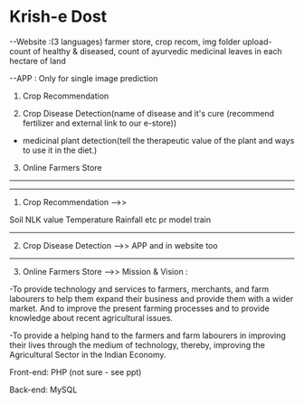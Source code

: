 # Krish-e Dost
--Website :(3 languages) farmer store, crop recom, img folder upload- count of healthy & diseased, count of ayurvedic medicinal leaves in each hectare of land

--APP : Only for single image prediction

1. Crop Recommendation 

2. Crop Disease Detection(name of disease and it's cure (recommend fertilizer and external link to our e-store))
+ medicinal plant detection(tell the therapeutic value of the plant and ways to use it in the diet.)

3. Online Farmers Store
-----------------------------------------------------

-----------------------------------------------------
1. Crop Recommendation -->>

Soil NLK value
Temperature
Rainfall
etc pr model train


-----------------------------------------------------
2. Crop Disease Detection -->>
APP and in website too

-----------------------------------------------------
3. Online Farmers Store -->>
Mission & Vision :

-To provide technology and services to farmers, merchants, and farm labourers to help them expand their business and provide them with a wider market. And to improve the present farming processes and to provide knowledge about recent agricultural issues. 

-To provide a helping hand to the farmers and farm labourers in improving their lives through the medium of technology, thereby, improving the Agricultural Sector in the Indian Economy.

Front-end: PHP (not sure - see ppt)

Back-end: MySQL
